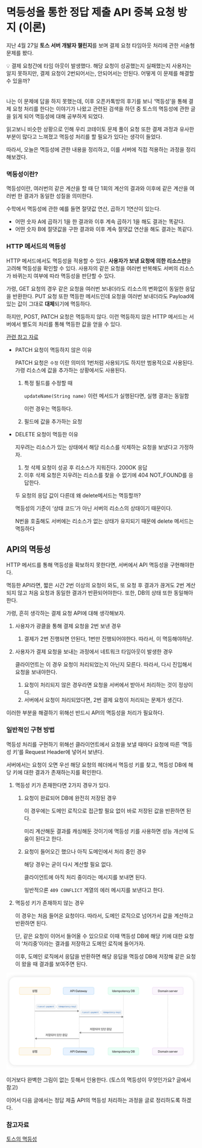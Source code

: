 # 멱등성을 통한 정답 제출 API 중복 요청 방지 (이론)

지난 4월 27일 **토스 서버 개발자 챌린지**를 보며 결제 요청 타임아웃 처리에 관한 서술형 문제를 봤다.

<aside>
💡 결제 요청간에 타임 아웃이 발생했다. 해당 요청이 성공했는지 실패했는지 사용자는 알지 못하지만, 결제 요청이 2번되어서는, 안되어서는 안된다. 어떻게 이 문제를 해결할 수 있을까?

</aside>
<br></br>
나는 이 문제에 답을 하지 못했는데, 이후 오픈카톡방의 후기를 보니 ‘멱등성’을 통해 결제 요청 처리를 한다는 이야기가 나왔고 관련된 검색을 하던 중 토스의 멱등성에 관한 글을 읽게 되어 멱등성에 대해 공부하게 되었다.

읽고보니 비슷한 상황으로 인해 우리 코테이토 문제 풀이 요청 또한 결제 과정과 유사한 부분이 많다고 느껴졌고 멱등성 처리를 할 필요가 있다는 생각이 들었다.

따라서, 오늘은 멱등성에 관한 내용을 정리하고, 이를 서버에 직접 적용하는 과정을 정리해보겠다.

### 멱등성이란?

멱등성이란, 여러번의 같은 계산을 할 때 단 1회의 계산의 결과와 이후에 같은 계산을 여러번 한 결과가 동일한 성질을 의미한다.

수학에서 멱등성에 관한 예를 들면 절댓값 연산, 곱하기 1연산이 있는다.

- 어떤 숫자 A에 곱하기 1을 한 결과와 이후 계속 곱하기 1을 해도 결과는 똑같다.
- 어떤 숫자 B에 절댓값을 구한 결과와 이후 계속 절댓값 연산을 해도 결과는 똑같다.

### HTTP 메서드의 멱등성

HTTP 메서드에서도 멱등성을 적용할 수 있다. **사용자가 보낸 요청에 의한 리소스만**을 고려해 멱등성을 확인할 수 있다. 사용자의 같은 요청을 여러번 반복해도 서버의 리소스가 바뀌는지 여부에 따라 멱등성을 판단할 수 있다.

가령, GET 요청의 경우 같은 요청을 여러번 보내더라도 리소스의 변화없이 동일한 응답을 반환한다. PUT 요청 또한 멱등한 메서드인데 요청을 여러번 보내더라도 Payload에 있는 값이 그대로 **대체**되기에 멱등하다.

하지만, POST, PATCH 요청은 멱등하지 않다. 이런 멱등하지 않은 HTTP 메서드는 서버에서 별도의 처리를 통해 멱등한 값을 얻을 수 있다.

[관련 참고 자료](https://mangkyu.tistory.com/251)

- PATCH 요청이 멱등하지 않은 이유
    
    PATCH 요청은 `수정` 이란 의미의 1번처럼 사용되기도 하지만 범용적으로 사용된다. 가령 리소스에 값을 추가하는 상황에서도 사용된다.
    
    1. 특정 필드를 수정할 때
        
        `updateName(String name)` 이런 메서드가 실행된다면, 실행 결과는 동일함
        
        이런 경우는 멱등하다.
        
    2. 필드에 값을 추가하는 요청
        
        
- DELETE 요청이 멱등한 이유
    
    지우려는 리소스가 있는 상태에서 해당 리소스를 삭제하는 요청을 보냈다고 가정하자.
    
    1. 첫 삭제 요청이 성공 후 리소스가 지워진다. 200OK 응답
    2. 이후 삭제 요청은 지우려는 리소스를 찾을 수 없기에 404 NOT_FOUND를 응답한다.
    
    두 요청의 응답 값이 다른데 왜 delete메서드는 멱등할까?
    
    멱등성의 기준이 ‘상태 코드’가 아닌 서버의 리소스의 상태이기 때문이다. 
    
    N번을 호출해도 서버에는 리소스가 없는 상태가 유지되기 때문에 delete 메서드는 멱등하다
    

## API의 멱등성

HTTP 메서드를 통해 멱등성을 확보하지 못한다면, 서버에서 API 멱등성을 구현해야한다.

멱등한 API라면, 짧은 시간 2번 이상의 요청이 와도, 또 요청 후 결과가 끊겨도 2번 계산되지 않고 처음 요청과 동일한 결과가 반환되어야한다. 또한, DB의 상태 또한 동일해아한다.

가령, 흔히 생각하는 결제 요청 API에 대해 생각해보자.

1. 사용자가 광클을 통해 결제 요청을 2번 보낸 경우
    1. 결제가 2번 진행되면 안된다, 1번만 진행되어야한다. 따라서, 이 멱등해야하낟.
2. 사용자가 결제 요청을 보내는 과정에서 네트워크 타임아웃이 발생한 경우
    
    클라이언트는 이 경우 요청이 처리되었는지 아닌지 모른다. 따라서, 다시 진입해서 요청을 보내야한다.
    
    1. 요청이 처리되지 않은 경우라면 요청을 서버에서 받아서 처리하는 것이 정상이다.
    2. 서버에서 요청이 처리되었다면, 2번 결제 요청이 처리되는 문제가 생긴다.

이러한 부분을 해결하기 위해선 반드시 API의 멱등성을 처리가 필요하다.

### 일반적인 구현 방법

멱등성 처리를 구현하기 위해선 클라이언트에서 요청을 보낼 때마다 요청에 따른 ‘멱등성 키’를 Request Header에 넣어서 보낸다.

서버에서는 요청이 오면 우선 해당 요청의 헤더에서 멱등성 키를 찾고, 멱등성 DB에 해당 키에 대한 결과가 존재하는지를 확인한다.

1. 멱등성 키가 존재한다면 2가지 경우가 있다.
    1. 요청이 완료되어 DB에 완전히 저장된 경우 
        
        이 경우에는 도메인 로직으로 접근할 필요 없이 바로 저장된 값을 반환하면 된다. 
        
        미리 계산해둔 결과를 캐싱해둔 것이기에 멱등성 키를 사용하면 성능 개선에 도움이 된다고 한다.
        
    2. 요청이 들어오긴 했으나 아직 도메인에서 처리 중인 경우
        
        해당 경우는 굳이 다시 계산할 필요 없다.
        
        클라이언트에 아직 처리 중이라는 메시지를 보내면 된다.
        
        일반적으론 `409 CONFLICT` 계열의 에러 메시지를 보낸다고 한다.
        
2. 멱등성 키가 존재하지 않는 경우
    
    이 경우는 처음 들어온 요청이다. 따라서, 도메인 로직으로 넘어가서 값을 계산하고 반환하면 된다.
    
    단, 같은 요청이 이어서 들어올 수 있으므로 이때 멱등성 DB에 해당 키에 대한 요청이 ‘처리중’이라는 결과를 저장하고 도메인 로직에 들어가자.
    
    이후, 도메인 로직에서 응답을 반환하면 해당 응답을 멱등성 DB에 저장해 같은 요청이 왔을 때 결과를 보여주면 된다.
    

![이거보다 완벽한 그림이 없는 듯해서 인용한다. (토스의 멱등성이 무엇인가요? 글에서 참고)](images/Untitled.png)

이거보다 완벽한 그림이 없는 듯해서 인용한다. (토스의 멱등성이 무엇인가요? 글에서 참고)

이어서 다음 글에서는 정답 제출 API의 멱등성 처리하는 과정을 글로 정리하도록 하겠다.

### 참고자료
[토스의 멱등성](https://docs.tosspayments.com/blog/what-is-idempotency)